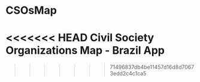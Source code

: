 # CSOsMap
<<<<<<< HEAD
Civil Society Organizations Map - Brazil App
=======
>>>>>>> 71496837db4be11457d16d8d70673edd2c4c1ca5
